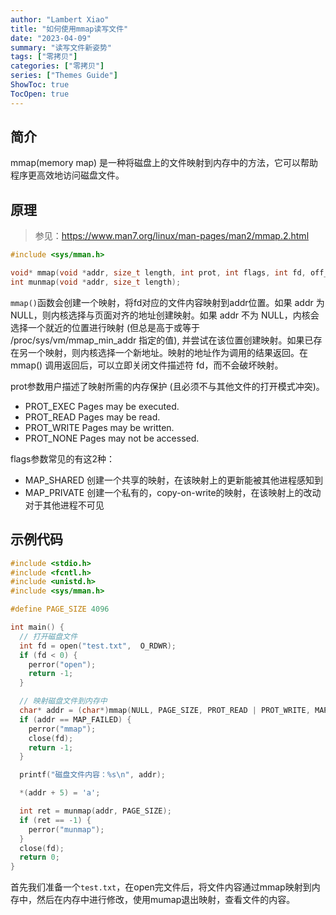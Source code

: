 ```yaml
---
author: "Lambert Xiao"
title: "如何使用mmap读写文件"
date: "2023-04-09"
summary: "读写文件新姿势"
tags: ["零拷贝"]
categories: ["零拷贝"]
series: ["Themes Guide"]
ShowToc: true
TocOpen: true
---
```


## 简介

mmap(memory map) 是一种将磁盘上的文件映射到内存中的方法，它可以帮助程序更高效地访问磁盘文件。

## 原理

> 参见：https://www.man7.org/linux/man-pages/man2/mmap.2.html

```c
#include <sys/mman.h>

void* mmap(void *addr, size_t length, int prot, int flags, int fd, off_t offset);
int munmap(void *addr, size_t length);
```

`mmap()`函数会创建一个映射，将fd对应的文件内容映射到addr位置。如果 addr 为 NULL，则内核选择与页面对齐的地址创建映射。如果 addr 不为 NULL，内核会选择一个就近的位置进行映射 (但总是高于或等于 /proc/sys/vm/mmap_min_addr 指定的值), 并尝试在该位置创建映射。如果已存在另一个映射，则内核选择一个新地址。映射的地址作为调用的结果返回。在 mmap() 调用返回后，可以立即关闭文件描述符 fd，而不会破坏映射。

prot参数用户描述了映射所需的内存保护 (且必须不与其他文件的打开模式冲突)。

- PROT_EXEC Pages may be executed.
- PROT_READ Pages may be read.
- PROT_WRITE Pages may be written.
- PROT_NONE Pages may not be accessed.

flags参数常见的有这2种：

- MAP_SHARED 创建一个共享的映射，在该映射上的更新能被其他进程感知到
- MAP_PRIVATE 创建一个私有的，copy-on-write的映射，在该映射上的改动对于其他进程不可见

## 示例代码

```c++
#include <stdio.h>
#include <fcntl.h>
#include <unistd.h>
#include <sys/mman.h>

#define PAGE_SIZE 4096

int main() {
  // 打开磁盘文件
  int fd = open("test.txt",  O_RDWR);
  if (fd < 0) {
    perror("open");
    return -1;
  }

  // 映射磁盘文件到内存中
  char* addr = (char*)mmap(NULL, PAGE_SIZE, PROT_READ | PROT_WRITE, MAP_SHARED, fd, 0);
  if (addr == MAP_FAILED) {
    perror("mmap");
    close(fd);
    return -1;
  }

  printf("磁盘文件内容：%s\n", addr);

  *(addr + 5) = 'a';

  int ret = munmap(addr, PAGE_SIZE);
  if (ret == -1) {
    perror("munmap");
  }
  close(fd);
  return 0;
}
```

首先我们准备一个`test.txt`，在open完文件后，将文件内容通过mmap映射到内存中，然后在内存中进行修改，使用mumap退出映射，查看文件的内容。
